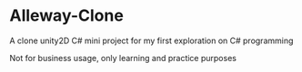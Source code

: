 # Alleway-Clone
A clone unity2D C# mini project for my first exploration on C# programming

Not for business usage, only learning and practice purposes
